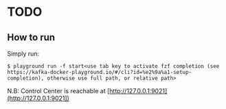 # TODO

## How to run

Simply run:

```
$ playground run -f start<use tab key to activate fzf completion (see https://kafka-docker-playground.io/#/cli?id=%e2%9a%a1-setup-completion), otherwise use full path, or relative path>
```

N.B: Control Center is reachable at [http://127.0.0.1:9021](http://127.0.0.1:9021])

